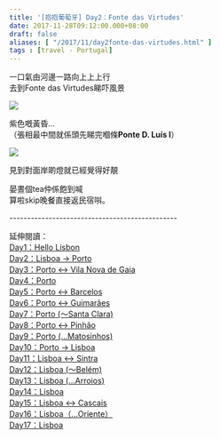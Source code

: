 ```yaml
---
title: '[抱抱葡萄牙] Day2：Fonte das Virtudes'
date: 2017-11-28T09:12:00.000+08:00
draft: false
aliases: [ "/2017/11/day2fonte-das-virtudes.html" ]
tags : [travel - Portugal]
---
```


一口氣由河邊一路向上上上行  
去到Fonte das Virtudes睇吓風景  

[![](https://c1.staticflickr.com/5/4585/37801225354_64fdf1557a_z.jpg)](https://c1.staticflickr.com/5/4585/37801225354_64fdf1557a_z.jpg)

紫色嘅黃昏...  
（張相最中間就係頭先睇完嗰條**Ponte D. Luís I**）  

[![](https://c1.staticflickr.com/5/4286/35814108505_6e54494e75_z.jpg)](https://c1.staticflickr.com/5/4286/35814108505_6e54494e75_z.jpg)

見到對面岸啲燈就已經覺得好靚  
  
晏晝個tea仲係飽到喊  
算啦skip晚餐直接返民宿唞。  
  
  
\-----------------------------------------------  
  
延伸閱讀：  
[Day1：Hello Lisbon](https://www.hidie.net/2017/07/day1hello-lisbon.html)  
[Day2：Lisboa → Porto](https://www.hidie.net/2017/07/day2lisboa-porto.html)  
[Day3：Porto ↔ Vila Nova de Gaia](https://www.hidie.net/2017/07/day3porto-vila-nova-de-gaia.html)  
[Day4：Porto](http://www.hidie.net/2017/07/day4porto.html)  
[Day5：Porto ↔ Barcelos](http://www.hidie.net/2017/07/day5porto-barcelos.html)  
[Day6：Porto ↔ Guimarães](http://www.hidie.net/2017/07/day6porto-guimaraes.html)  
[Day7：Porto (～Santa Clara)](http://www.hidie.net/2017/08/day7porto-santa-clara.html)  
[Day8：Porto ↔ Pinhão](http://www.hidie.net/2017/08/day8porto-pinhao.html)  
[Day9：Porto (...Matosinhos)](http://www.hidie.net/2017/08/day9porto-matosinhos.html)  
[Day10：Porto → Lisboa](http://www.hidie.net/2017/08/day10porto-lisboa.html)  
[Day11：Lisboa ↔ Sintra](http://www.hidie.net/2017/08/day11lisboa-sintra.html)  
[Day12：Lisboa (～Belém)](http://www.hidie.net/2017/08/day12lisboa-belem.html)  
[Day13：Lisboa (...Arroios)](http://www.hidie.net/2017/08/day13lisboa-arroios.html)  
[Day14：Lisboa](http://www.hidie.net/2017/08/day14lisboa.html)  
[Day15：Lisboa ↔ Cascais](http://www.hidie.net/2017/08/day15lisboa-cascais.html)  
[Day16：Lisboa（...Oriente）](http://www.hidie.net/2017/08/day16lisboaoriente.html)  
[Day17：Lisboa](http://www.hidie.net/2017/08/day17lisboa.html)